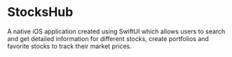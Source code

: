 # StocksHub
A native iOS application created using SwiftUI which allows users to search and get detailed information for different stocks, create portfolios and favorite stocks to track their market prices.
